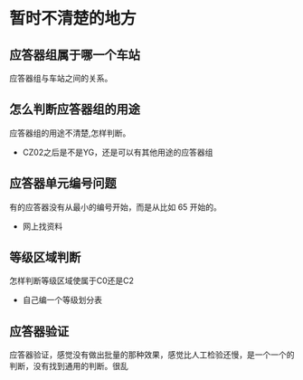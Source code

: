 # 暂时不清楚的地方

## 应答器组属于哪一个车站

应答器组与车站之间的关系。

## 怎么判断应答器组的用途

应答器组的用途不清楚,怎样判断。

- CZ02之后是不是YG，还是可以有其他用途的应答器组

## 应答器单元编号问题

有的应答器没有从最小的编号开始，而是从比如 65 开始的。

- 网上找资料

## 等级区域判断

怎样判断等级区域使属于C0还是C2

- 自己编一个等级划分表

## 应答器验证

应答器验证，感觉没有做出批量的那种效果，感觉比人工检验还慢，是一个一个的判断，没有找到通用的判断。很乱